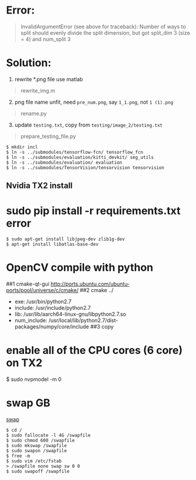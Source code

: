 # Error: 
> InvalidArgumentError (see above for traceback): Number of ways to split should evenly divide the split dimension, but got split_dim 3 (size = 4) and num_split 3

# Solution:
1. rewrite *.png file use matlab
> rewrite_img.m
2. png file name unfit, need `pre_num.png`, say `1_1.png`, not `1 (1).png`
>  rename.py
3. update `testing.txt`, copy from `testing/image_2/testing.txt`
> prepare_testing_file.py

```shell
$ mkdir incl
$ ln -s ../submodules/tensorflow-fcn/ tensorflow_fcn
$ ln -s ../submodules/evaluation/kitti_devkit/ seg_utils
$ ln -s ../submodules/evaluation/ evaluation
$ ln -s ../submodules/TensorVision/tensorvision tensorvision
```

## Nvidia TX2 install
# sudo pip install -r requirements.txt error
```shell
$ sudo apt-get install libjpeg-dev zlib1g-dev
$ apt-get install libatlas-base-dev 

```
# OpenCV compile with python
##1 cmake-qt-gui
http://ports.ubuntu.com/ubuntu-ports/pool/universe/c/cmake/
##2 cmake ../
* exe: /usr/bin/python2.7
* include: /usr/include/python2.7
* lib: /usr/lib/aarch64-linux-gnu/libpython2.7.so
* num_include: /usr/local/lib/python2.7/dist-packages/numpy/core/include
##3 copy

# enable all of the CPU cores (6 core) on TX2
$ sudo nvpmodel -m 0

# swap GB
[swap](https://www.cnblogs.com/EasonJim/p/7487596.html)
```shell
$ cd /
$ sudo fallocate -l 4G /swapfile 
$ sudo chmod 600 /swapfile
$ sudo mkswap /swapfile
$ sudo swapon /swapfile
$ free -m
$ sudo vim /etc/fstab
> /swapfile none swap sw 0 0
$ sudo swapoff /swapfile
```
